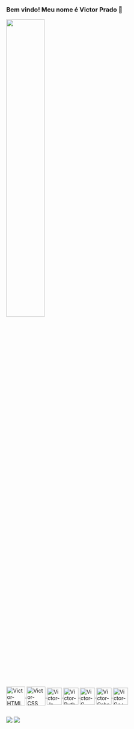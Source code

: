 ### Bem vindo! Meu nome é Victor Prado 👋

<div align="Left">
  <a href="https://github.com/Victor-Pradoo">
  <img width = "45%" src="https://github-readme-stats.vercel.app/api/top-langs/?username=Victor-Pradoo&layout=compact&langs_count=7&theme=dark"/>
</div>


<div style="display: inline_block"><br>
  <img align="center" alt="Victor-HTML" height="50" width="50" src="https://cdn.jsdelivr.net/gh/devicons/devicon/icons/html5/html5-original-wordmark.svg">
  <img align="center" alt="Victor-CSS" height="50" width="50" src="https://cdn.jsdelivr.net/gh/devicons/devicon/icons/css3/css3-original-wordmark.svg">
  <img align="center" alt="Victor-Js" height="45" width="40" src="https://cdn.jsdelivr.net/gh/devicons/devicon/icons/javascript/javascript-original.svg">
  <img align="center" alt="Victor-Python" height="45" width="40" src="https://cdn.jsdelivr.net/gh/devicons/devicon/icons/python/python-original.svg">
  <img align="center" alt="Victor-C" height="45" width="40" src="https://cdn.jsdelivr.net/gh/devicons/devicon/icons/c/c-original.svg">
  <img align="center" alt="Victor-Csharp" height="45" width="40" src="https://cdn.jsdelivr.net/gh/devicons/devicon/icons/csharp/csharp-original.svg">
  <img align="center" alt="Victor-C++" height="45" width="40" src="https://cdn.jsdelivr.net/gh/devicons/devicon/icons/cplusplus/cplusplus-original.svg">
</div>

##

<div> 
  <a href = "vicpradochaves@gmail.com"><img src="https://img.shields.io/badge/Gmail-D14836?style=for-the-badge&logo=gmail&logoColor=white"></a>
  <a href="https://www.linkedin.com/in/victor-prado-94a867200/" target="_blank"><img src="https://img.shields.io/badge/-LinkedIn-%230077B5?style=for-the-badge&logo=linkedin&logoColor=white" target="_blank"></a> 
</div>
